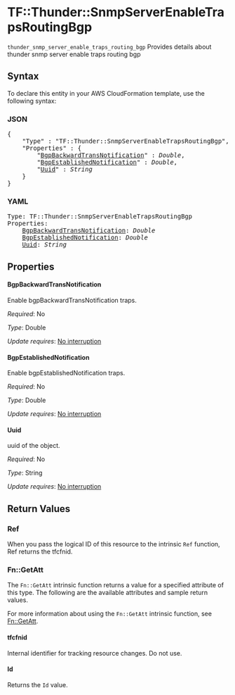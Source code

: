 # TF::Thunder::SnmpServerEnableTrapsRoutingBgp

`thunder_snmp_server_enable_traps_routing_bgp` Provides details about thunder snmp server enable traps routing bgp

## Syntax

To declare this entity in your AWS CloudFormation template, use the following syntax:

### JSON

<pre>
{
    "Type" : "TF::Thunder::SnmpServerEnableTrapsRoutingBgp",
    "Properties" : {
        "<a href="#bgpbackwardtransnotification" title="BgpBackwardTransNotification">BgpBackwardTransNotification</a>" : <i>Double</i>,
        "<a href="#bgpestablishednotification" title="BgpEstablishedNotification">BgpEstablishedNotification</a>" : <i>Double</i>,
        "<a href="#uuid" title="Uuid">Uuid</a>" : <i>String</i>
    }
}
</pre>

### YAML

<pre>
Type: TF::Thunder::SnmpServerEnableTrapsRoutingBgp
Properties:
    <a href="#bgpbackwardtransnotification" title="BgpBackwardTransNotification">BgpBackwardTransNotification</a>: <i>Double</i>
    <a href="#bgpestablishednotification" title="BgpEstablishedNotification">BgpEstablishedNotification</a>: <i>Double</i>
    <a href="#uuid" title="Uuid">Uuid</a>: <i>String</i>
</pre>

## Properties

#### BgpBackwardTransNotification

Enable bgpBackwardTransNotification traps.

_Required_: No

_Type_: Double

_Update requires_: [No interruption](https://docs.aws.amazon.com/AWSCloudFormation/latest/UserGuide/using-cfn-updating-stacks-update-behaviors.html#update-no-interrupt)

#### BgpEstablishedNotification

Enable bgpEstablishedNotification traps.

_Required_: No

_Type_: Double

_Update requires_: [No interruption](https://docs.aws.amazon.com/AWSCloudFormation/latest/UserGuide/using-cfn-updating-stacks-update-behaviors.html#update-no-interrupt)

#### Uuid

uuid of the object.

_Required_: No

_Type_: String

_Update requires_: [No interruption](https://docs.aws.amazon.com/AWSCloudFormation/latest/UserGuide/using-cfn-updating-stacks-update-behaviors.html#update-no-interrupt)

## Return Values

### Ref

When you pass the logical ID of this resource to the intrinsic `Ref` function, Ref returns the tfcfnid.

### Fn::GetAtt

The `Fn::GetAtt` intrinsic function returns a value for a specified attribute of this type. The following are the available attributes and sample return values.

For more information about using the `Fn::GetAtt` intrinsic function, see [Fn::GetAtt](https://docs.aws.amazon.com/AWSCloudFormation/latest/UserGuide/intrinsic-function-reference-getatt.html).

#### tfcfnid

Internal identifier for tracking resource changes. Do not use.

#### Id

Returns the <code>Id</code> value.

